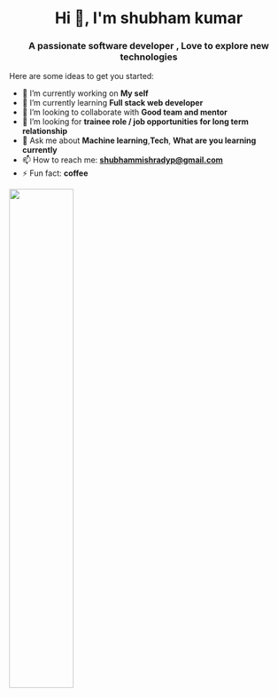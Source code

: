 <h1 align="center">Hi 👋, I'm shubham kumar</h1>
<h3 align="center">A passionate software developer , Love to explore new technologies </h3>

Here are some ideas to get you started:

- 🔭 I’m currently working on **My self**
- 🌱 I’m currently learning **Full stack web developer**
- 👯 I’m looking to collaborate with **Good team and mentor**
- 🤔 I’m looking for **trainee role  / job opportunities for long term relationship** 
- 💬 Ask me about **Machine learning**,**Tech**, **What are you learning currently**
- 📫 How to reach me: **shubhammishradyp@gmail.com**
- ⚡ Fun fact: **coffee**



<a href="https://github.com/shubhammishradyp">
  <img align="center"img width="48%" src="https://github-readme-stats.vercel.app/api/top-langs/?username=shubhammishradyp&theme=dark&hide_langs_below=1" />
</a>
<!---<a href="https://github.com/shubhammishradyp">
 <img align="center" img width="48%" src="https://github-readme-stats.vercel.app/api?username=shubhammishradyp&&show_icons=true&title_color=ffffff&icon_color=bb2acf&text_color=daf7dc&bg_color=151515"/>
</a>--->


